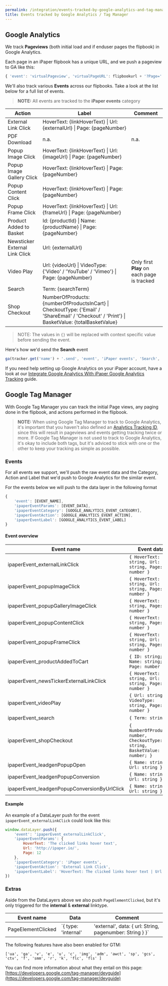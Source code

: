 ```yaml
---
permalink: /integration/events-tracked-by-google-analytics-and-tag-manager
title: Events tracked by Google Analytics / Tag Manager
---
```


## Google Analytics
We track **Pageviews** (both initial load and if enduser pages the flipbook) in Google Analytics.

Each page in an iPaper flipbook has a unique URL, and we push a pageview to GA like this:
```javascript
{ 'event': 'virtualPageview', 'virtualPageURL': flipbookurl + '?Page=' + pagenumber }
```

We'll also track various **Events** across our flipbooks. Take a look at the list below for a full list of events.
> **NOTE:** All events are tracked to the **iPaper events** category

| Action | Label | Comment |
| ------ | ----- | ------- |
| External Link Click | HoverText: {linkHoverText} \| Url: {externalUrl} \| Page: {pageNumber} |
| PDF Download | n.a. | n.a. |
| Popup Image Click | HoverText: {linkHoverText} \| Url: {imageUrl} \| Page: {pageNumber} |
| Popup Image Gallery Click | HoverText: {linkHoverText} \| Page: {pageNumber} |
| Popup Content Click | HoverText: {linkHoverText} \| Page: {pageNumber} |
| Popup Frame Click | HoverText: {linkHoverText} \| Url: {frameUrl} \| Page: {pageNumber} |
| Product Added to Basket | Id: {productId} \| Name: {productName} \| Page: {pageNumber} |
| Newsticker External Link Click | Url: {externalUrl} |
| Video Play | Url: {videoUrl} \| VideoType: {'Video' / 'YouTube' / 'Vimeo'} \| Page: {pageNumber} | Only first **Play** on each page is tracked |
| Search | Term: {searchTerm} |
| Shop Checkout | NumberOfProducts: {numberOfProductsInCart} \| CheckoutType: {'Email' / 'ShareEmail' / 'Checkout' / 'Print'} \| BasketValue: {totalBasketValue} |

> NOTE: The values in `{}` will be replaced with context specific value before sending the event.

Here's how we'd send the **Search** event
```javascript
ga(tracker.get('name') + '.send', 'event', 'iPaper events', 'Search', 'Term: Cute puppies');
```

If you need help setting up Google Analytics on your iPaper account, have a look at our [Integrate Google Analytics With iPaper
Google Analytics Tracking](https://help.ipaper.io/article/127-integrate-google-analytics-with-ipaper) guide.

## Google Tag Manager
With Google Tag Manager you can track the initial Page views, any paging done in the flipbook, and actions performed in the flipbook.

> **NOTE:**  When using Google Tag Manager to track to Google Analytics, it's important that you haven't also defined an [Analytics Tracking ID](https://help.ipaper.io/article/127-integrate-google-analytics-with-ipaper), since this will result in pageviews and events getting tracking twice or more. If Google Tag Manager is not used to track to Google Analytics, it's okay to include both tags, but it's adviced to stick with one or the other to keep your tracking as simple as possible.

### Events
For all events we support, we'll push the raw event data and the Category, Action and Label that we'd push to Google Analytics for the similar event.

For the events below we will push to the data layer in the following format

```javascript
{
	'event': [EVENT_NAME],
	'ipaperEventParams': [EVENT_DATA],
	'ipaperEventCategory': [GOOGLE_ANALYTICS_EVENT_CATEGORY],
	'ipaperEventAction': [GOOGLE_ANALYTICS_EVENT_ACTION],
	'ipaperEventLabel': [GOOGLE_ANALYTICS_EVENT_LABEL]
}
```

#### Event overview

<div class="table-wrapper" markdown="block">

| Event name | Event data |
| -- | -- |
| ipaperEvent_externalLinkClick | `{ HoverText: string, Url: string, Page: number }` |
| ipaperEvent_popupImageClick | `{ HoverText: string, Url: string, Page: number }` |
| ipaperEvent_popupGalleryImageClick | `{ HoverText: string, Page: number }` |
| ipaperEvent_popupContentClick | `{ HoverText: string, Page: number }` |
| ipaperEvent_popupFrameClick | `{ HoverText: string, Url: string, Page: number }` |
| ipaperEvent_productAddedToCart | `{ ID: string; Name: string; Page: number }` |
| ipaperEvent_newsTickerExternalLinkClick | `{ HoverText: string, Url: string, Page: number }` |
| ipaperEvent_videoPlay | `{ Url: string, VideoType: string, Page: number }` |
| ipaperEvent_search | `{ Term: string }` |
| ipaperEvent_shopCheckout | `{ NumberOfProducts: number, CheckoutType: string, BasketValue: number; }` |
| ipaperEvent_leadgenPopupOpen | `{ Name: string, Url: string }` |
| ipaperEvent_leadgenPopupConversion | `{ Name: string, Url: string }` |
| ipaperEvent_leadgenPopupConversionByUrlClick | `{ Name: string, Url: string }` |'

</div>

#### Example 
An example of a DataLayer push for the event `ipaperEvent_externalLinkClick` could look like this:
```javascript
window.dataLayer.push({
	'event': 'ipaperEvent_externalLinkClick',
	'ipaperEventParams': {
		HoverText: 'The clicked links hover text', 
		Url: 'http://ipaper.io/', 
		Page: 12
	},
	'ipaperEventCategory': 'iPaper events',
	'ipaperEventAction': 'External Link Click',
	'ipaperEventLabel': 'HoverText: The clicked links hover text | Url: http://ipaper.io/ | Page: 12'
})
```

### Extras
Aside from the DataLayers above we also push `PageElementClicked`, but it's only triggered for  the **internal** & **external** linktype.

| Event name         | Data | Comment |
| ------------------ | ---- | ------- |
| PageElementClicked | `{ type: 'internal' | 'external', data: { url: String, pagenumber: String } }`     | Triggered on **internal** & **external** linktype |

The following features have also been enabled for GTM:

```
['ua', 'ga', 'v', 'e', 'u', 'c', 'img', 'adm', 'awct', 'sp', 'gcs', 'ctv', 'f', 'smm', 'r', 'k', 'flc', 'fls' ]
```

You can find more information about what they entail on this page:
[https://developers.google.com/tag-manager/devguide](https://developers.google.com/tag-manager/devguide)
